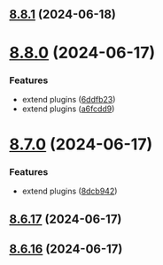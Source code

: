 ## [8.8.1](https://github.com/msobiecki/eslint-config/compare/v8.8.0...v8.8.1) (2024-06-18)



# [8.8.0](https://github.com/msobiecki/eslint-config/compare/v8.7.0...v8.8.0) (2024-06-17)


### Features

* extend plugins ([6ddfb23](https://github.com/msobiecki/eslint-config/commit/6ddfb23cdacfe9623d9c747f16c4bfcfeda27068))
* extend plugins ([a6fcdd9](https://github.com/msobiecki/eslint-config/commit/a6fcdd998eda89929ae9319978c3db88d2862502))



# [8.7.0](https://github.com/msobiecki/eslint-config/compare/v8.6.17...v8.7.0) (2024-06-17)


### Features

* extend plugins ([8dcb942](https://github.com/msobiecki/eslint-config/commit/8dcb942347fd1df8acb872affd7922eac07bca7b))



## [8.6.17](https://github.com/msobiecki/eslint-config/compare/v8.6.16...v8.6.17) (2024-06-17)



## [8.6.16](https://github.com/msobiecki/eslint-config/compare/v8.6.15...v8.6.16) (2024-06-17)




